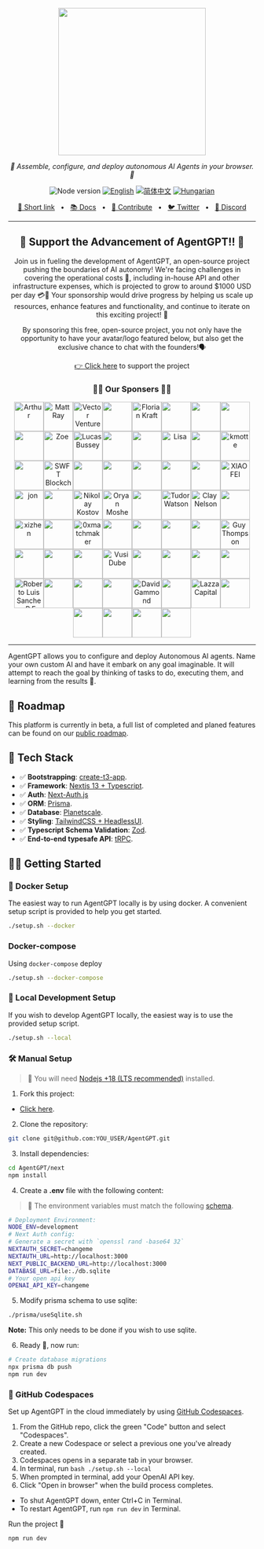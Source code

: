 <p align="center">
  <img src="https://raw.githubusercontent.com/reworkd/AgentGPT/main/next/public/banner.png" height="300"/>
</p>
<p align="center">
  <em>🤖 Assemble, configure, and deploy autonomous AI Agents in your browser. 🤖 </em>
</p>
<p align="center">
    <img alt="Node version" src="https://img.shields.io/static/v1?label=node&message=%20%3E=18&logo=node.js&color=2334D058" />
      <a href="https://github.com/reworkd/AgentGPT/blob/master/README.md"><img src="https://img.shields.io/badge/lang-English-blue.svg" alt="English"></a>
  <a href="https://github.com/reworkd/AgentGPT/blob/master/docs/README.zh-HANS.md"><img src="https://img.shields.io/badge/lang-简体中文-red.svg" alt="简体中文"></a>
  <a href="https://github.com/reworkd/AgentGPT/blob/master/docs/README.hu-Cs4K1Sr4C.md"><img src="https://img.shields.io/badge/lang-Hungarian-red.svg" alt="Hungarian"></a>
</p>

<p align="center">
<a href="https://agentgpt.reworkd.ai">🔗 Short link</a>
<span>&nbsp;&nbsp;•&nbsp;&nbsp;</span>
<a href="https://docs.reworkd.ai/">📚 Docs</a>
<span>&nbsp;&nbsp;•&nbsp;&nbsp;</span>
<a href="https://docs.reworkd.ai/contributing">🤝 Contribute</a>
<span>&nbsp;&nbsp;•&nbsp;&nbsp;</span>
<a href="https://twitter.com/asimdotshrestha/status/1644883727707959296">🐦 Twitter</a>
<span>&nbsp;&nbsp;•&nbsp;&nbsp;</span>
<a href="https://discord.gg/gcmNyAAFfV">📢 Discord</a>
</p>

---

<h2 align="center">
💝 Support the Advancement of AgentGPT!! 💝
</h2>

<p align="center">
Join us in fueling the development of AgentGPT, an open-source project pushing the boundaries of AI autonomy! We're facing challenges in covering the operational costs 💸, including in-house API and other infrastructure expenses, which is projected to grow to around $1000 USD per day 💳🤕 Your sponsorship would drive progress by helping us scale up resources, enhance features and functionality, and continue to iterate on this exciting project! 🚀
</p>

<p align="center">
By sponsoring this free, open-source project, you not only have the opportunity to have your avatar/logo featured below, but also get the exclusive chance to chat with the founders!🗣️
</p>

<p align="center">
<a href="https://github.com/sponsors/reworkd-admin">👉 Click here</a> to support the project
</p>

<h3 align="center">
🙌🏻 Our Sponsers 🙌🏻
</h3>

<p align="center">
<!-- sponsors --><a href="https://github.com/arthurbnhm"><img src="https://github.com/arthurbnhm.png" width="60px" alt="Arthur" /></a><a href="https://github.com/mrayonnaise"><img src="https://github.com/mrayonnaise.png" width="60px" alt="Matt Ray" /></a><a href="https://github.com/jd3655"><img src="https://github.com/jd3655.png" width="60px" alt="Vector Ventures" /></a><a href="https://github.com/durairajasivam"><img src="https://github.com/durairajasivam.png" width="60px" alt="" /></a><a href="https://github.com/floriank"><img src="https://github.com/floriank.png" width="60px" alt="Florian Kraft" /></a><a href="https://github.com/localecho"><img src="https://github.com/localecho.png" width="60px" alt="" /></a><a href="https://github.com/fireheat135"><img src="https://github.com/fireheat135.png" width="60px" alt="" /></a><a href="https://github.com/ashventure"><img src="https://github.com/ashventure.png" width="60px" alt="" /></a><a href="https://github.com/orkunisitmak"><img src="https://github.com/orkunisitmak.png" width="60px" alt="" /></a><a href="https://github.com/zoelidity"><img src="https://github.com/zoelidity.png" width="60px" alt="Zoe" /></a><a href="https://github.com/busseyl"><img src="https://github.com/busseyl.png" width="60px" alt="Lucas Bussey" /></a><a href="https://github.com/DuanChaori"><img src="https://github.com/DuanChaori.png" width="60px" alt="" /></a><a href="https://github.com/jukwaphil1"><img src="https://github.com/jukwaphil1.png" width="60px" alt="" /></a><a href="https://github.com/lisa-ee"><img src="https://github.com/lisa-ee.png" width="60px" alt="Lisa" /></a><a href="https://github.com/VulcanT"><img src="https://github.com/VulcanT.png" width="60px" alt="" /></a><a href="https://github.com/kman62"><img src="https://github.com/kman62.png" width="60px" alt="kmotte" /></a><a href="https://github.com/Haithamhaj"><img src="https://github.com/Haithamhaj.png" width="60px" alt="" /></a><a href="https://github.com/SwftCoins"><img src="https://github.com/SwftCoins.png" width="60px" alt="SWFT Blockchain" /></a><a href="https://github.com/ChevalierzA"><img src="https://github.com/ChevalierzA.png" width="60px" alt="" /></a><a href="https://github.com/research-developer"><img src="https://github.com/research-developer.png" width="60px" alt="" /></a><a href="https://github.com/sorrynothing"><img src="https://github.com/sorrynothing.png" width="60px" alt="" /></a><a href="https://github.com/FelixAI2023"><img src="https://github.com/FelixAI2023.png" width="60px" alt="" /></a><a href="https://github.com/Mitchell-Coder-New"><img src="https://github.com/Mitchell-Coder-New.png" width="60px" alt="" /></a><a href="https://github.com/Xiaofeixiao0309"><img src="https://github.com/Xiaofeixiao0309.png" width="60px" alt="XIAO FEI" /></a><a href="https://github.com/jondwillis"><img src="https://github.com/jondwillis.png" width="60px" alt="jon" /></a><a href="https://github.com/Trecares"><img src="https://github.com/Trecares.png" width="60px" alt="" /></a><a href="https://github.com/nnkostov"><img src="https://github.com/nnkostov.png" width="60px" alt="Nikolay Kostov" /></a><a href="https://github.com/oryanmoshe"><img src="https://github.com/oryanmoshe.png" width="60px" alt="Oryan Moshe" /></a><a href="https://github.com/qwe777897"><img src="https://github.com/qwe777897.png" width="60px" alt="" /></a><a href="https://github.com/tudorw"><img src="https://github.com/tudorw.png" width="60px" alt="Tudor Watson" /></a><a href="https://github.com/ClayNelson"><img src="https://github.com/ClayNelson.png" width="60px" alt="Clay Nelson" /></a><a href="https://github.com/Mamadouff"><img src="https://github.com/Mamadouff.png" width="60px" alt="" /></a><a href="https://github.com/xuxizhen"><img src="https://github.com/xuxizhen.png" width="60px" alt="xizhen" /></a><a href="https://github.com/destro225"><img src="https://github.com/destro225.png" width="60px" alt="" /></a><a href="https://github.com/0xmatchmaker"><img src="https://github.com/0xmatchmaker.png" width="60px" alt="0xmatchmaker" /></a><a href="https://github.com/mouhaxp"><img src="https://github.com/mouhaxp.png" width="60px" alt="" /></a><a href="https://github.com/carlosbartolomeu"><img src="https://github.com/carlosbartolomeu.png" width="60px" alt="" /></a><a href="https://github.com/Zoffra1984"><img src="https://github.com/Zoffra1984.png" width="60px" alt="" /></a><a href="https://github.com/Agronobeetles"><img src="https://github.com/Agronobeetles.png" width="60px" alt="" /></a><a href="https://github.com/CloudyGuyThompson"><img src="https://github.com/CloudyGuyThompson.png" width="60px" alt="Guy Thompson" /></a><a href="https://github.com/rocogirl-jp"><img src="https://github.com/rocogirl-jp.png" width="60px" alt="" /></a><a href="https://github.com/Jhonvolt17"><img src="https://github.com/Jhonvolt17.png" width="60px" alt="" /></a><a href="https://github.com/koltziver"><img src="https://github.com/koltziver.png" width="60px" alt="" /></a><a href="https://github.com/sirswali"><img src="https://github.com/sirswali.png" width="60px" alt="Vusi Dube" /></a><a href="https://github.com/Tweezamiza"><img src="https://github.com/Tweezamiza.png" width="60px" alt="" /></a><a href="https://github.com/DixonFyre"><img src="https://github.com/DixonFyre.png" width="60px" alt="" /></a><a href="https://github.com/SwingPoint"><img src="https://github.com/SwingPoint.png" width="60px" alt="" /></a><a href="https://github.com/jenius-eagle"><img src="https://github.com/jenius-eagle.png" width="60px" alt="" /></a><a href="https://github.com/CubanCongaMan"><img src="https://github.com/CubanCongaMan.png" width="60px" alt="Roberto Luis Sanchez, P.E., P.G.; D,GE; F.ASCE" /></a><a href="https://github.com/cskrobec"><img src="https://github.com/cskrobec.png" width="60px" alt="" /></a><a href="https://github.com/Jahmazon"><img src="https://github.com/Jahmazon.png" width="60px" alt="" /></a><a href="https://github.com/itbc2004"><img src="https://github.com/itbc2004.png" width="60px" alt="" /></a><a href="https://github.com/ISDAworld"><img src="https://github.com/ISDAworld.png" width="60px" alt="David Gammond" /></a><a href="https://github.com/mattlwaters"><img src="https://github.com/mattlwaters.png" width="60px" alt="" /></a><a href="https://github.com/lazzacapital"><img src="https://github.com/lazzacapital.png" width="60px" alt="Lazza Capital" /></a><a href="https://github.com/TylerrDurden1979"><img src="https://github.com/TylerrDurden1979.png" width="60px" alt="" /></a><a href="https://github.com/OptionalJoystick"><img src="https://github.com/OptionalJoystick.png" width="60px" alt="" /></a><a href="https://github.com/rodolfoguzzi"><img src="https://github.com/rodolfoguzzi.png" width="60px" alt="" /></a><a href="https://github.com/bluecat2210"><img src="https://github.com/bluecat2210.png" width="60px" alt="" /></a><a href="https://github.com/dactylogram9"><img src="https://github.com/dactylogram9.png" width="60px" alt="" /></a><!-- sponsors -->
</p>

---

AgentGPT allows you to configure and deploy Autonomous AI agents.
Name your own custom AI and have it embark on any goal imaginable.
It will attempt to reach the goal by thinking of tasks to do, executing them, and learning from the results 🚀.

## 🎉 Roadmap
This platform is currently in beta, a full list of completed and planed features can be found on our [public roadmap](https://docs.reworkd.ai/roadmap). 

## 🚀 Tech Stack

- ✅ **Bootstrapping**: [create-t3-app](https://create.t3.gg).
- ✅ **Framework**: [Nextjs 13 + Typescript](https://nextjs.org/).
- ✅ **Auth**: [Next-Auth.js](https://next-auth.js.org)
- ✅ **ORM**: [Prisma](https://prisma.io).
- ✅ **Database**: [Planetscale](https://planetscale.com/).
- ✅ **Styling**: [TailwindCSS + HeadlessUI](https://tailwindcss.com).
- ✅ **Typescript Schema Validation**: [Zod](https://github.com/colinhacks/zod).
- ✅ **End-to-end typesafe API**: [tRPC](https://trpc.io/).

## 👨‍🚀 Getting Started

### 🐳 Docker Setup

The easiest way to run AgentGPT locally is by using docker.
A convenient setup script is provided to help you get started.

```bash
./setup.sh --docker
```

### Docker-compose

Using `docker-compose` deploy

```bash
./setup.sh --docker-compose
```

### 👷 Local Development Setup

If you wish to develop AgentGPT locally, the easiest way is to
use the provided setup script.

```bash
./setup.sh --local
```

### 🛠️ Manual Setup

> 🚧 You will need [Nodejs +18 (LTS recommended)](https://nodejs.org/en/) installed.
1. Fork this project:

- [Click here](https://github.com/reworkd/AgentGPT/fork).

2. Clone the repository:

```bash
git clone git@github.com:YOU_USER/AgentGPT.git
```

3. Install dependencies:

```bash
cd AgentGPT/next
npm install
```

4. Create a **.env** file with the following content:

> 🚧 The environment variables must match the following [schema](https://github.com/reworkd/AgentGPT/blob/main/src/env/schema.mjs).
```bash
# Deployment Environment:
NODE_ENV=development
# Next Auth config:
# Generate a secret with `openssl rand -base64 32`
NEXTAUTH_SECRET=changeme
NEXTAUTH_URL=http://localhost:3000
NEXT_PUBLIC_BACKEND_URL=http://localhost:3000
DATABASE_URL=file:./db.sqlite
# Your open api key
OPENAI_API_KEY=changeme
```

5. Modify prisma schema to use sqlite:

```bash
./prisma/useSqlite.sh
```

**Note:** This only needs to be done if you wish to use sqlite.

6. Ready 🥳, now run:

```bash
# Create database migrations
npx prisma db push
npm run dev
```

### 🚀 GitHub Codespaces

Set up AgentGPT in the cloud immediately by using [GitHub Codespaces](https://github.com/features/codespaces).

1. From the GitHub repo, click the green "Code" button and select "Codespaces".
2. Create a new Codespace or select a previous one you've already created.
3. Codespaces opens in a separate tab in your browser.
4. In terminal, run `bash ./setup.sh --local`
5. When prompted in terminal, add your OpenAI API key.
6. Click "Open in browser" when the build process completes.

- To shut AgentGPT down, enter Ctrl+C in Terminal.
- To restart AgentGPT, run `npm run dev` in Terminal.

Run the project 🥳

```
npm run dev
```
